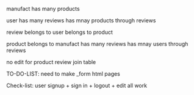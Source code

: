 manufact
has many products

user
has many reviews
has mnay products through reviews

review
belongs to user
belongs to product

product
belongs to manufact
has many reviews
has mnay users through reviews

no edit for product
review join table

TO-DO-LIST:
need to make \_form html pages

Check-list:
user signup + sign in + logout + edit all work
